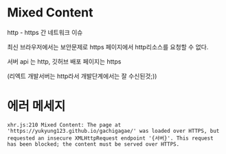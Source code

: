 Mixed Content
====
http - https 간 네트워크 이슈

최신 브라우저에서는 보안문제로 https 페이지에서 http리소스를 요청할 수 없다. 

서버 api 는 http, 깃허브 배포 페이지는 https

 (리엑트 개발서버는 http라서 개발단계에서는 잘 수신된것;))


에러 메세지 
====
```
xhr.js:210 Mixed Content: The page at 'https://yukyung123.github.io/gachigagae/' was loaded over HTTPS, but requested an insecure XMLHttpRequest endpoint '{서버}'. This request has been blocked; the content must be served over HTTPS.
```
